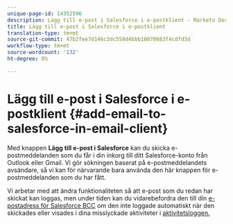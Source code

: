 ```yaml
---
unique-page-id: 14352596
description: Lägg till e-post i Salesforce i e-postklient - Marketo Docs - Produktdokumentation
title: Lägg till e-post i Salesforce i e-postklient
translation-type: tm+mt
source-git-commit: 47b2fee7d146c3dc558d4bbb10070683f4cdfd3d
workflow-type: tm+mt
source-wordcount: '132'
ht-degree: 0%

---
```



# Lägg till e-post i Salesforce i e-postklient {#add-email-to-salesforce-in-email-client}

Med knappen **Lägg till e-post i Salesforce** kan du skicka e-postmeddelanden som du får i din inkorg till ditt Salesforce-konto från Outlook eller Gmail. Vi gör sökningen baserat på e-postmeddelandets avsändare, så vi kan för närvarande bara använda den här knappen för e-postmeddelanden som du har fått.

Vi arbetar med att ändra funktionaliteten så att e-post som du redan har skickat kan loggas, men under tiden kan du vidarebefordra den till din [e-postadress för Salesforce BCC](http://docs.marketo.com/x/soLS) om den inte loggade automatiskt när den skickades eller visades i dina misslyckade aktiviteter i [aktivitetsloggen.](http://toutapp.com/next#settings/crm/salesforce/activity)
